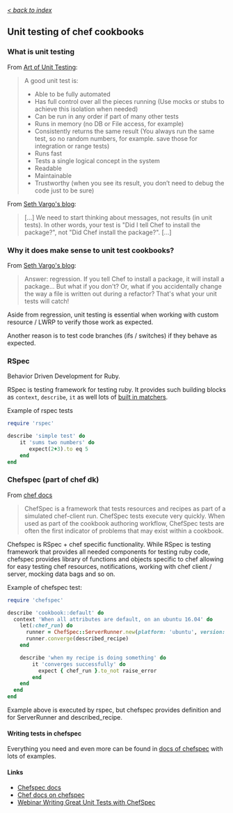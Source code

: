 _[< back to index](README.md)_

## Unit testing of chef cookbooks

### What is unit testing
From [Art of Unit Testing](http://artofunittesting.com/definition-of-a-unit-test/):
>A good unit test is:
>* Able to be fully automated
>* Has full control over all the pieces running (Use mocks or stubs to achieve this isolation when needed)
>* Can be run in any order  if part of many other tests
>* Runs in memory (no DB or File access, for example)
>* Consistently returns the same result (You always run the same test, so no random numbers, for example. save those for integration or range tests)
>* Runs fast
>* Tests a single logical concept in the system
>* Readable
>* Maintainable
>* Trustworthy (when you see its result, you don’t need to debug the code just to be sure)

From [Seth Vargo's blog](https://sethvargo.com/unit-testing-chef-cookbooks/):
>[...]
> We need to start thinking about messages, not results (in unit tests).
>In other words, your test is "Did I tell Chef to install the package?", not "Did Chef install the package?".  [...]

### Why it does make sense to unit test cookbooks?
From [Seth Vargo's blog](https://sethvargo.com/unit-testing-chef-cookbooks/):
>Answer: regression. If you tell Chef to install a package, it will install a package... But what if you don't? Or, what if you accidentally change the way a file is written out during a refactor? That's what your unit tests will catch!

Aside from regression, unit testing is essential when working with custom resource / LWRP to verify those work as expected.

Another reason is to test code branches (ifs / switches) if they behave as expected.

### RSpec
Behavior Driven Development for Ruby.

RSpec is testing framework for testing ruby. It provides such building blocks as `context`, `describe`, `it` as well lots of [built in matchers](https://www.relishapp.com/rspec/rspec-expectations/docs/built-in-matchers).

Example of rspec tests
```ruby
require 'rspec'

describe 'simple test' do
    it 'sums two numbers' do
       expect(2+3).to eq 5
    end
end
```

### Chefspec (part of chef dk)
From [chef docs](https://docs.chef.io/chefspec.html)
>ChefSpec is a framework that tests resources and recipes as part of a simulated chef-client run. ChefSpec tests execute very quickly. When used as part of the cookbook authoring workflow, ChefSpec tests are often the first indicator of problems that may exist within a cookbook.

Chefspec is RSpec + chef specific functionality.
While RSpec is testing framework that provides all needed components for testing ruby code, chefspec provides library of functions and objects specific to chef allowing for easy testing chef resources, notifications, working with chef client / server, mocking data bags and so on.

Example of chefspec test:
```ruby
require 'chefspec'

describe 'cookbook::default' do
  context 'When all attributes are default, on an ubuntu 16.04' do
    let(:chef_run) do
      runner = ChefSpec::ServerRunner.new(platform: 'ubuntu', version: '16.04')
      runner.converge(described_recipe)
    end

    describe 'when my recipe is doing something' do
        it 'converges successfully' do
          expect { chef_run }.to_not raise_error
        end
    end
  end
end
```
Example above is executed by rspec, but chefspec provides definition and for ServerRunner and described_recipe.

#### Writing tests in chefspec
Everything you need and even more can be found in [docs of chefspec](https://github.com/sethvargo/chefspec) with lots of examples.


#### Links
* [Chefspec docs](https://github.com/sethvargo/chefspec)
* [Chef docs on chefspec](https://docs.chef.io/chefspec.html)
* [Webinar Writing Great Unit Tests with ChefSpec](https://blog.chef.io/2016/03/31/watch-writing-great-unit-tests-with-chefspec/)
